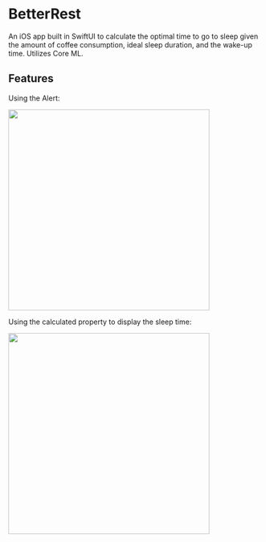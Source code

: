 # BetterRest

An iOS app built in SwiftUI to calculate the optimal time to go to sleep given the amount of coffee consumption, ideal sleep duration, and the wake-up time. Utilizes Core ML.

## Features

Using the Alert:

<img src="https://github.com/igibliss00/Hacking-with-SwiftUI/blob/master/BetterRest/README_assets/1.png" width="400">

Using the calculated property to display the sleep time:

<img src="https://github.com/igibliss00/Hacking-with-SwiftUI/blob/master/BetterRest/README_assets/2.png" width="400">


